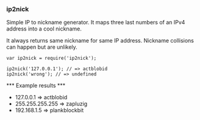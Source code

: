 ### ip2nick

Simple IP to nickname generator. It maps three last numbers of an IPv4 address into a cool nickname.

It always returns same nickname for same IP address. Nickname collisions can happen but are unlikely.

````
var ip2nick = require('ip2nick');

ip2nick('127.0.0.1'); // => actblobid
ip2nick('wrong'); // => undefined
````

*** Example results ***

* 127.0.0.1 => actblobid
* 255.255.255.255 => zapluzig
* 192.168.1.5 => plankblockbit
